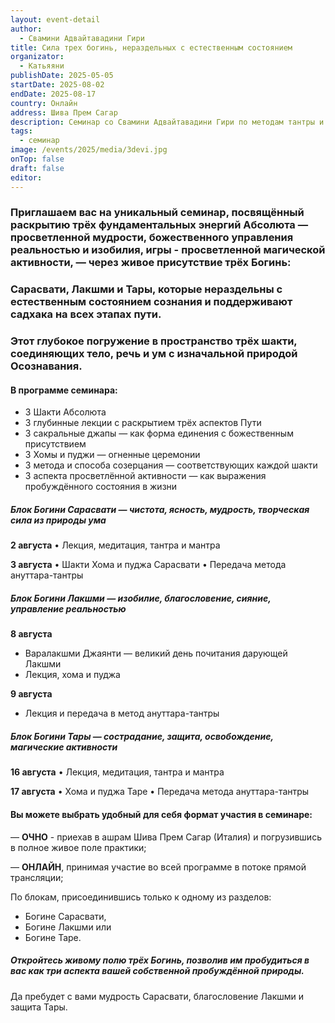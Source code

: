 ```yaml
---
layout: event-detail
author:
  - Свамини Адвайтавадини Гири
title: Сила трех богинь, нераздельных с естественным состоянием
organizator:
  - Катьяяни
publishDate: 2025-05-05
startDate: 2025-08-02
endDate: 2025-08-17
country: Онлайн
address: Шива Прем Сагар
description: Семинар со Свамини Адвайтавадини Гири по методам тантры и аннутара-тантры
tags:
  - семинар
image: /events/2025/media/3devi.jpg
onTop: false
draft: false
editor:
---
```

### **Приглашаем вас на уникальный семинар, посвящённый раскрытию трёх фундаментальных энергий Абсолюта — просветленной мудрости, божественного управления реальностью и изобилия, игры - просветленной магической активности, — через живое присутствие трёх Богинь:**
### **Сарасвати, Лакшми и Тары, которые нераздельны с естественным состоянием сознания и поддерживают садхака на всех этапах пути.**

### **Этот глубокое погружение в пространство трёх шакти, соединяющих тело, речь и ум с изначальной природой Осознавания.**

#### **В программе семинара:**

-  3 Шакти Абсолюта
-  3 глубинные лекции с раскрытием трёх аспектов Пути
-  3 сакральные джапы — как форма единения с божественным присутствием
-  3 Хомы и пуджи — огненные  церемонии 
-  3 метода и способа созерцания — соответствующих каждой шакти
-  3 аспекта просветлённой активности — как выражения пробуждённого состояния в жизни


##### **Блок Богини Сарасвати** — чистота, ясность, мудрость, творческая сила из природы ума 

**2 августа**
• Лекция, медитация, тантра и мантра

**3 августа**
• Шакти Хома и пуджа Сарасвати
• Передача метода ануттара-тантры

##### **Блок Богини Лакшми** — изобилие, благословение, сияние, управление реальностью

**8 августа**
- Варалакшми Джаянти — великий день почитания дарующей Лакшми
- Лекция, хома и пуджа

**9 августа**
- Лекция и передача в метод ануттара-тантры

##### **Блок Богини Тары** — сострадание, защита, освобождение, магические активности 

**16 августа**
• Лекция, медитация, тантра и мантра

**17 августа**
• Хома и пуджа Таре
• Передача метода ануттара-тантры

#### **Вы можете выбрать удобный для себя формат участия в семинаре:**

— **ОЧНО** - приехав в ашрам Шива Прем Сагар (Италия) и погрузившись в полное живое поле практики;

— **ОНЛАЙН**, принимая участие во всей программе в потоке прямой трансляции;

 По блокам, присоединившись только к одному из разделов:
-  Богине Сарасвати,
-  Богине Лакшми или
-  Богине Таре.

##### Откройтесь живому полю трёх Богинь, позволив им пробудиться в вас как три аспекта вашей собственной пробуждённой природы.

Да пребудет с вами мудрость Сарасвати, благословение Лакшми и защита Тары.